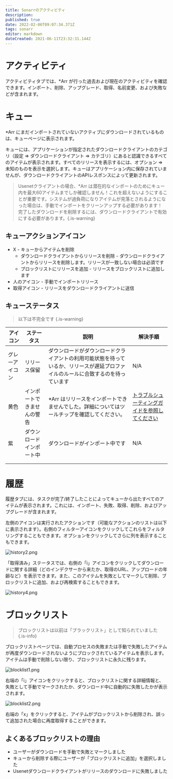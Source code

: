 ```yaml
---
title: Sonarrのアクティビティ
description: 
published: true
date: 2022-02-06T09:07:34.371Z
tags: sonarr
editor: markdown
dateCreated: 2021-06-11T23:32:31.144Z
---
```


# アクティビティ

アクティビティタブでは、\*Arr が行った過去および現在のアクティビティを確認できます。インポート、削除、アップグレード、取得、名前変更、および失敗などが含まれます。

# キュー

\*Arr にまだインポートされていないアクティブにダウンロードされているものは、キューページに表示されます。

キューには、アプリケーションが指定されたダウンロードクライアントのカテゴリ（設定 => ダウンロードクライアント => カテゴリ）にあると認識できるすべてのアイテムが表示されます。すべてのリリースを表示するには、オプション => 未知のものを表示を選択します。キューはアプリケーション内に保存されていませんが、ダウンロードクライアントのAPIレスポンスによって更新されます。

> Usenetクライアントの場合、\*Arr は潜在的なインポートのためにキュー内を最大60アイテムまでしか確認しません！これを超えないようにすることが重要です。システムが過負荷になりアイテムが見落とされるようになった場合は、手動でインポートをクリーンアップする必要があります！
> 完了したダウンロードを削除するには、ダウンロードクライアントで有効にする必要があります。{.is-warning}

## キューアクションアイコン

- X - キューからアイテムを削除
  - ダウンロードクライアントからリリースを削除 - ダウンロードクライアントからリリースを削除します。リリースが一致しない場合は必須です
  - ブロックリストにリリースを追加 - リリースをブロックリストに追加します
- 人のアイコン - 手動でインポートリリース
- 取得アイコン - リリースをダウンロードクライアントに送信

## キューステータス

> 以下は不完全です {.is-warning}

| アイコン     | ステータス               | 説明                                                                                            | 解決手順                                                 |
| ------------ | ------------------------ | ----------------------------------------------------------------------------------------------- | -------------------------------------------------------- |
| グレーアイコン | リリース保留             | ダウンロードがダウンロードクライアントの利用可能状態を待っているか、リリースが遅延プロファイルのルールに合致するのを待っています | N/A                                                      |
| 黄色         | インポートできませんの警告 | \*Arr はリリースをインポートできませんでした。詳細についてはツールチップを確認してください。           | [トラブルシューティングガイドを参照してください](/sonarr/troubleshooting) |
| 紫           | ダウンロードインポート中   | ダウンロードがインポート中です                                                                  | N/A                                                      |
|              |                          |                                                                                                 |                                                          |
|              |                          |                                                                                                 |                                                          |

# 履歴

履歴タブには、タスクが完了/終了したことによってキューから出たすべてのアイテムが表示されます。これには、インポート、失敗、取得、削除、およびアップグレードが含まれます。

左側のアイコンは実行されたアクションです（可能なアクションのリストは以下に表示されます）。右側のフィルターアイコンをクリックしてこれらをフィルタリングすることもできます。オプションをクリックしてさらに列を表示することもできます。

![history2.png](/assets/sonarr/history2.png)

「取得済み」ステータスでは、右側の「i」アイコンをクリックしてダウンロードに関する詳細（どのインデクサーから来たか、取得のURL、アップロードの年齢など）を表示できます。また、このアイテムを失敗としてマークして削除、ブロックリストに追加、および再検索することもできます。

![history4.png](/assets/sonarr/history4.png)

# ブロックリスト

> ブロックリストは以前は「ブラックリスト」として知られていました {.is-info}

ブロックリストページでは、自動プロセスの失敗または手動で失敗したアイテムが再度ダウンロードされないようにブロックされているアイテムを表示します。アイテムは手動で削除しない限り、ブロックリストに永久に残ります。

![blocklist1.png](/assets/sonarr/blocklist1.png)

右端の「i」アイコンをクリックすると、ブロックリストに関する詳細情報と、失敗として手動でマークされたか、ダウンロード中に自動的に失敗したかが表示されます。

![blocklist2.png](/assets/sonarr/blocklist2.png)

右端の「x」をクリックすると、アイテムがブロックリストから削除され、誤って追加された場合に再度取得することができます。

## よくあるブロックリストの理由

- ユーザーがダウンロードを手動で失敗とマークしました
- キューから削除する際にユーザーが「ブロックリストに追加」を選択しました
- Usenetダウンロードクライアントがリリースのダウンロードに失敗しました